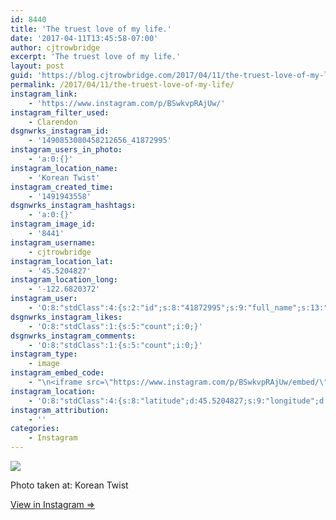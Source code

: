 ```yaml
---
id: 8440
title: 'The truest love of my life.'
date: '2017-04-11T13:45:58-07:00'
author: cjtrowbridge
excerpt: 'The truest love of my life.'
layout: post
guid: 'https://blog.cjtrowbridge.com/2017/04/11/the-truest-love-of-my-life/'
permalink: /2017/04/11/the-truest-love-of-my-life/
instagram_link:
    - 'https://www.instagram.com/p/BSwkvpRAjUw/'
instagram_filter_used:
    - Clarendon
dsgnwrks_instagram_id:
    - '1490853080458212656_41872995'
instagram_users_in_photo:
    - 'a:0:{}'
instagram_location_name:
    - 'Korean Twist'
instagram_created_time:
    - '1491943558'
dsgnwrks_instagram_hashtags:
    - 'a:0:{}'
instagram_image_id:
    - '8441'
instagram_username:
    - cjtrowbridge
instagram_location_lat:
    - '45.5204827'
instagram_location_long:
    - '-122.6820372'
instagram_user:
    - 'O:8:"stdClass":4:{s:2:"id";s:8:"41872995";s:9:"full_name";s:13:"CJ Trowbridge";s:15:"profile_picture";s:96:"https://scontent.cdninstagram.com/t51.2885-19/s150x150/13724650_1188772791164794_142557231_a.jpg";s:8:"username";s:12:"cjtrowbridge";}'
dsgnwrks_instagram_likes:
    - 'O:8:"stdClass":1:{s:5:"count";i:0;}'
dsgnwrks_instagram_comments:
    - 'O:8:"stdClass":1:{s:5:"count";i:0;}'
instagram_type:
    - image
instagram_embed_code:
    - "\n<iframe src=\"https://www.instagram.com/p/BSwkvpRAjUw/embed/\" width=\"612\" height=\"710\" frameborder=\"0\" scrolling=\"no\" allowtransparency=\"true\" class=\"insta-image-embed\"></iframe>\n"
instagram_location:
    - 'O:8:"stdClass":4:{s:8:"latitude";d:45.5204827;s:9:"longitude";d:-122.6820372;s:4:"name";s:12:"Korean Twist";s:2:"id";i:272963635;}'
instagram_attribution:
    - ''
categories:
    - Instagram
---
```


[![](https://blog.cjtrowbridge.com/wp-content/uploads/2017/04/1491943558-1-1.jpg)](https://www.instagram.com/p/BSwkvpRAjUw/)

Photo taken at: Korean Twist

[View in Instagram ⇒](https://www.instagram.com/p/BSwkvpRAjUw/)